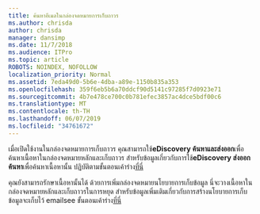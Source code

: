 ```yaml
---
title: ค้นหาอีเมลในกล่องจดหมายการเก็บถาวร
ms.author: chrisda
author: chrisda
manager: dansimp
ms.date: 11/7/2018
ms.audience: ITPro
ms.topic: article
ROBOTS: NOINDEX, NOFOLLOW
localization_priority: Normal
ms.assetid: 7eda49d0-5b6e-4dba-a89e-1150b835a353
ms.openlocfilehash: 359f6eb5b6a70ddcf90d5141c97285f7d0923e71
ms.sourcegitcommit: 4b7e478ce700c0b781efec3857ac4dce5bdf00c6
ms.translationtype: MT
ms.contentlocale: th-TH
ms.lasthandoff: 06/07/2019
ms.locfileid: "34761672"
---
```

เมื่อเปิดใช้งานในกล่องจดหมายการเก็บถาวร คุณสามารถใช้**eDiscovery ค้นหาและส่งออก**เพื่อค้นหาเนื้อหาในกล่องจดหมายหลักและเก็บถาวร สำหรับข้อมูลเกี่ยวกับการใช้**eDiscovery ส่งออกค้นหา**เพื่อค้นหาเนื้อหานั้น ปฏิบัติตามขั้นตอนเค้าร่าง[ที่นี่](https://docs.microsoft.com/office365/securitycompliance/export-search-results)
  
คุณยังสามารถรักษาเนื้อหานั้นได้ ด้วยการเพิ่มกล่องจดหมายนโยบายการเก็บข้อมูล นี่จะวางเนื้อหาในกล่องจดหมายหลักและเก็บถาวรในการหยุด สำหรับข้อมูลเพิ่มเติมเกี่ยวกับการสร้างนโยบายการเก็บข้อมูลจะเก็บไว้ emailsee ขั้นตอนเค้าร่าง[ที่นี่](https://docs.microsoft.com/Office365/securitycompliance/retention-policies)
  

